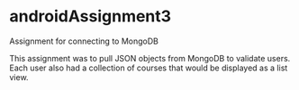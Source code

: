 # androidAssignment3
Assignment for connecting to MongoDB

This assignment was to pull JSON objects from MongoDB to 
validate users. Each user also had a collection of courses
that would be displayed as a list view.
